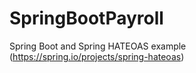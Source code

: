 # SpringBootPayroll
Spring Boot and Spring HATEOAS example (https://spring.io/projects/spring-hateoas)
